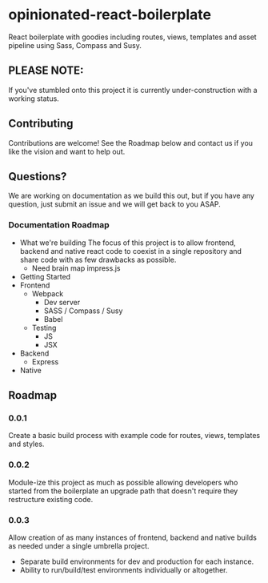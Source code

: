 # opinionated-react-boilerplate
React boilerplate with goodies including routes, views, templates and asset pipeline using Sass, Compass and Susy.

## PLEASE NOTE:
If you've stumbled onto this project it is currently under-construction with a working status.

## Contributing
Contributions are welcome! See the Roadmap below and contact us if you like the vision and want to help out.

## Questions?
We are working on documentation as we build this out, but if you have any question, just submit an issue and we will get back to you ASAP.

### Documentation Roadmap
- What we're building
  The focus of this project is to allow frontend, backend and native react code to coexist in a single repository and share code with as few drawbacks as possible.
  - Need brain map impress.js
- Getting Started
- Frontend
  - Webpack
    - Dev server
    - SASS / Compass / Susy
    - Babel
  - Testing
    - JS
    - JSX
- Backend
  - Express
- Native

## Roadmap

### 0.0.1
Create a basic build process with example code for routes, views, templates and styles.

### 0.0.2
Module-ize this project as much as possible allowing developers who started from the boilerplate an upgrade path that doesn't require they restructure existing code.

### 0.0.3
Allow creation of as many instances of frontend, backend and native builds as needed under a single umbrella project.
- Separate build environments for dev and production for each instance.
- Ability to run/build/test environments individually or altogether.